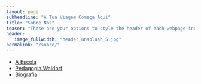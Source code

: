 ```yaml
---
layout: page
subheadline: "A Tua Viagem Começa Aqui"
title: "Sobre Nós"
teaser: "These are your options to style the header of each webpage individually. <em>Feeling Responsive</em> uses <a href='http://srobbin.com/jquery-plugins/backstretch/'>Backstretch by Scott Robin</a> to expand them from left to right. The width should be 1600 pixel or higher using a ratio like 16:9 or 21:9 or 2:1."
header:
   image_fullwidth: "header_unsplash_5.jpg"
permalink: "/sobre/"
---
```


<ul>
    <li><a href="/sobre/a-escola/">A Escola</a></li>
    <li><a href="/sobre/waldorf/">Pedagogia Waldorf</a></li>
    <li><a href="/sobre/biografia/">Biografia</a></li>
</ul>
